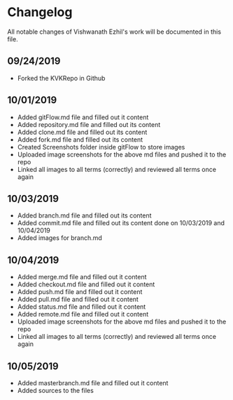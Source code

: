 # Changelog
All notable changes of Vishwanath Ezhil's work will be documented in this file.

## 09/24/2019

- Forked the KVKRepo in Github

## 10/01/2019

- Added gitFlow.md file and filled out it content
- Added repository.md file and filled out its content
- Added clone.md file and filled out its content
- Added fork.md file and filled out its content
- Created Screenshots folder inside gitFlow to store images
- Uploaded image screenshots for the above md files and pushed it to the repo
- Linked all images to all terms (correctly) and reviewed all terms once again

## 10/03/2019
- Added branch.md file and filled out its content
- Added commit.md file and filled out its content done on 10/03/2019 and 10/04/2019 
- Added images for branch.md

## 10/04/2019
- Added merge.md file and filled out it content
- Added checkout.md file and filled out it content
- Added push.md file and filled out it content
- Added pull.md file and filled out it content
- Added status.md file and filled out it content
- Added remote.md file and filled out it content
- Uploaded image screenshots for the above md files and pushed it to the repo
- Linked all images to all terms (correctly) and reviewed all terms once again

## 10/05/2019
- Added masterbranch.md file and filled out it content
- Added sources to the files